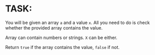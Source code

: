 # TASK:
You will be given an array `a` and a value `x`. All you need to do is check whether the provided array contains the value.

Array can contain numbers or strings. `X` can be either.

Return `true` if the array contains the value, `false` if not.